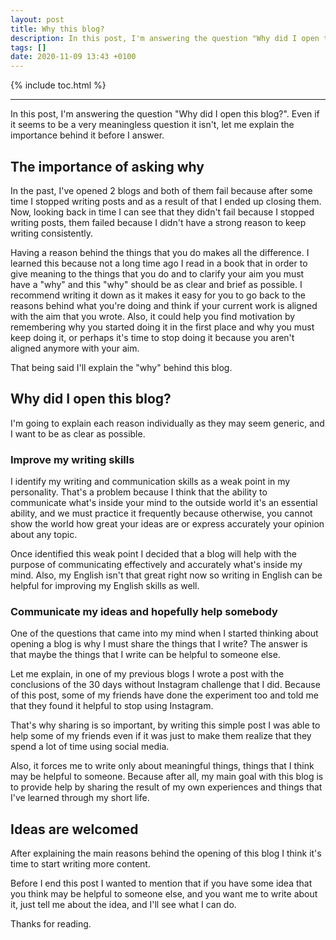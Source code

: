 ```yaml
---
layout: post
title: Why this blog?
description: In this post, I'm answering the question "Why did I open this blog?". Even if it seems to be a very meaningless question it isn't, let me explain the importance behind it before I answer.
tags: []
date: 2020-11-09 13:43 +0100
---
```


{% include toc.html %}

---

In this post, I'm answering the question "Why did I open this blog?". Even if it seems to be a very meaningless question it isn't, let me explain the importance behind it before I answer.

## The importance of asking why

In the past, I've opened 2 blogs and both of them fail because after some time I stopped writing posts and as a result of that I ended up closing them. Now, looking back in time I can see that they didn't fail because I stopped writing posts, them failed because I didn't have a strong reason to keep writing consistently.

Having a reason behind the things that you do makes all the difference. I learned this because not a long time ago I read in a book that in order to give meaning to the things that you do and to clarify your aim you must have a "why" and this "why" should be as clear and brief as possible. I recommend writing it down as it makes it easy for you to go back to the reasons behind what you're doing and think if your current work is aligned with the aim that you wrote. Also, it could help you find motivation by remembering why you started doing it in the first place and why you must keep doing it, or perhaps it's time to stop doing it because you aren't aligned anymore with your aim.

That being said I'll explain the "why" behind this blog.

## Why did I open this blog?

I'm going to explain each reason individually as they may seem generic, and I want to be as clear as possible.

### Improve my writing skills

I identify my writing and communication skills as a weak point in my personality. That's a problem because I think that the ability to communicate what's inside your mind to the outside world it's an essential ability, and we must practice it frequently because otherwise, you cannot show the world how great your ideas are or express accurately your opinion about any topic.

Once identified this weak point I decided that a blog will help with the purpose of communicating effectively and accurately what's inside my mind. Also, my English isn't that great right now so writing in English can be helpful for improving my English skills as well.

### Communicate my ideas and hopefully help somebody

One of the questions that came into my mind when I started thinking about opening a blog is why I must share the things that I write? The answer is that maybe the things that I write can be helpful to someone else.

Let me explain, in one of my previous blogs I wrote a post with the conclusions of the 30 days without Instagram challenge that I did. Because of this post, some of my friends have done the experiment too and told me that they found it helpful to stop using Instagram.

That's why sharing is so important, by writing this simple post I was able to help some of my friends even if it was just to make them realize that they spend a lot of time using social media.

Also, it forces me to write only about meaningful things, things that I think may be helpful to someone. Because after all, my main goal with this blog is to provide help by sharing the result of my own experiences and things that I've learned through my short life.

## Ideas are welcomed

After explaining the main reasons behind the opening of this blog I think it's time to start writing more content. 

Before I end this post I wanted to mention that if you have some idea that you think may be helpful to someone else, and you want me to write about it, just tell me about the idea, and I'll see what I can do.

Thanks for reading.